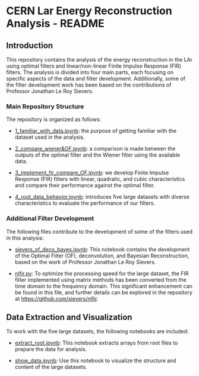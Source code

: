 # CERN Lar Energy Reconstruction Analysis - README

## Introduction
This repository contains the analysis of the energy reconstruction in the LAr using optimal filters and linear/non-linear Finite Impulse Response (FIR) filters. The analysis is divided into four main parts, each focusing on specific aspects of the data and filter development. Additionally, some of the filter development work has been based on the contributions of Professor Jonathan Le Roy Sievers.

### Main Repository Structure
The repository is organized as follows:

- [1_familiar_with_data.ipynb](1_familiar_with_data.ipynb): the purpose of getting familiar with the dataset used in the analysis.

- [2_compare_wiener&OF.ipynb](2_compare_wiener%26OF.ipynb): a comparison is made between the outputs of the optimal filter and the Wiener filter using the available data.

- [3_implement_fir_compare_OF.ipynb](3_implement_fir_compare_OF.ipynb): we develop Finite Impulse Response (FIR) filters with linear, quadratic, and cubic characteristics and compare their performance against the optimal filter.

- [4_root_data_behavior.ipynb](4_root_data_behavior.ipynb): introduces five large datasets with diverse characteristics to evaluate the performance of our filters.

### Additional Filter Development
The following files contribute to the development of some of the filters used in this analysis:

- [sievers_of_deco_bayes.ipynb](sievers_of_deco_bayes.ipynb): This notebook contains the development of the Optimal Filter (OF), deconvolution, and Bayesian Reconstruction, based on the work of Professor Jonathan Le Roy Sievers.

- [nlfir.py](nlfir.py): To optimize the processing speed for the large dataset, the FIR filter implemented using matrix methods has been converted from the time domain to the frequency domain. This significant enhancement can be found in this file, and further details can be explored in the repository at https://github.com/sievers/nlfir.

## Data Extraction and Visualization
To work with the five large datasets, the following notebooks are included:

- [extract_root.ipynb](extract_root.ipynb): This notebook extracts arrays from root files to prepare the data for analysis.

- [show_data.ipynb](show_data.ipynb): Use this notebook to visualize the structure and content of the large datasets.
